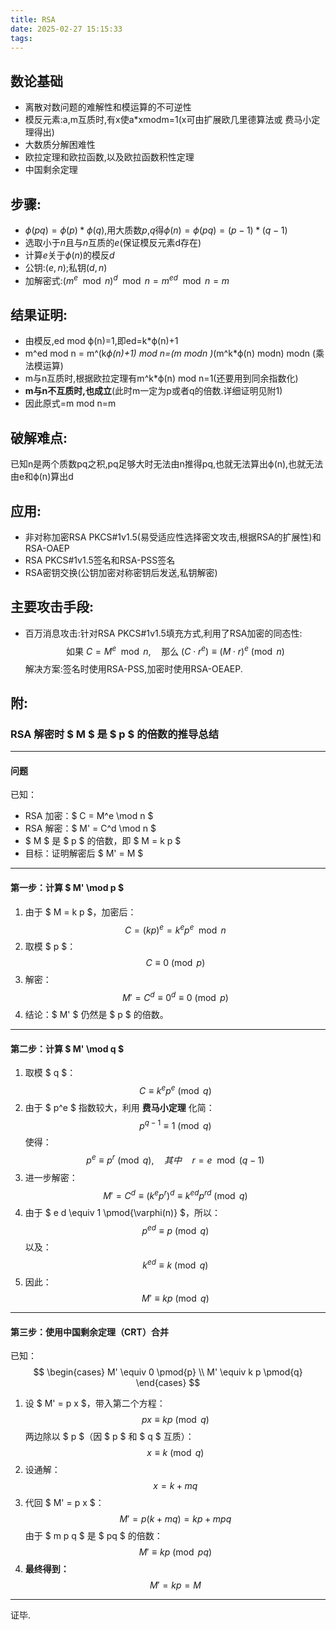```yaml
---
title: RSA
date: 2025-02-27 15:15:33
tags:
---
```

## 数论基础
* 离散对数问题的难解性和模运算的不可逆性
* 模反元素:a,m互质时,有x使a*xmodm=1(x可由扩展欧几里德算法或 费马小定理得出)
* 大数质分解困难性
* 欧拉定理和欧拉函数,以及欧拉函数积性定理
* 中国剩余定理
## 步骤:
* $ϕ(pq)=ϕ(p)*ϕ(q)$,用大质数$p$,$q$得$ϕ(n)=ϕ(pq)=(p-1)*(q-1)$
* 选取小于$n$且与$n$互质的$e$(保证模反元素d存在)
* 计算$e$关于$ϕ(n)$的模反$d$
* 公钥:$(e,n)$;私钥$(d,n)$
* 加解密式:$(m^e \mod n)^d \mod n =m^{ed} \mod n = m$
## 结果证明:
* 由模反,ed mod ϕ(n)=1,即ed=k*ϕ(n)+1
* m^ed mod n = m^(k*ϕ(n)+1) mod n=(m modn )*(m^k*ϕ(n) modn) modn  (乘法模运算)
* m与n互质时,根据欧拉定理有m^k*ϕ(n) mod n=1(还要用到同余指数化)
* **m与n不互质时,也成立**(此时m一定为p或者q的倍数.详细证明见附1)
* 因此原式=m mod n=m
## 破解难点:
已知n是两个质数pq之积,pq足够大时无法由n推得pq,也就无法算出ϕ(n),也就无法由e和ϕ(n)算出d
## 应用:
* 非对称加密RSA PKCS#1v1.5(易受适应性选择密文攻击,根据RSA的扩展性)和RSA-OAEP
* RSA PKCS#1v1.5签名和RSA-PSS签名
* RSA密钥交换(公钥加密对称密钥后发送,私钥解密)
## 主要攻击手段:
* 百万消息攻击:针对RSA PKCS#1v1.5填充方式,利用了RSA加密的同态性:
$$
\text{如果 } C = M^e \mod n, \quad \text{那么 } (C \cdot r^e) \equiv (M \cdot r)^e \pmod{n}
$$
解决方案:签名时使用RSA-PSS,加密时使用RSA-OEAEP.
## 附:
### **RSA 解密时 $ M $ 是 $ p $ 的倍数的推导总结**
---

#### **问题**
已知：
- RSA 加密：$ C = M^e \mod n $
- RSA 解密：$ M' = C^d \mod n $
- $ M $ 是 $ p $ 的倍数，即 $ M = k p $
- 目标：证明解密后 $ M' = M $

---

#### **第一步：计算 $ M' \mod p $**
1. 由于 $ M = k p $，加密后：
   $$
   C = (k p)^e = k^e p^e \mod n
   $$
2. 取模 $ p $：
   $$
   C \equiv 0 \pmod{p}
   $$
3. 解密：
   $$
   M' = C^d \equiv 0^d \equiv 0 \pmod{p}
   $$
4. 结论：$ M' $ 仍然是 $ p $ 的倍数。

---

#### **第二步：计算 $ M' \mod q $**
1. 取模 $ q $：
   $$
   C \equiv k^e p^e \pmod{q}
   $$
2. 由于 $ p^e $ 指数较大，利用 **费马小定理** 化简：
   $$
   p^{q-1} \equiv 1 \pmod{q}
   $$
   使得：
   $$
   p^e \equiv p^r \pmod{q}, \quad 其中 \quad r = e \mod (q-1)
   $$
3. 进一步解密：
   $$
   M' = C^d \equiv (k^e p^r)^d \equiv k^{e d} p^{r d} \pmod{q}
   $$
4. 由于 $ e d \equiv 1 \pmod{\varphi(n)} $，所以：
   $$
   p^{e d} \equiv p \pmod{q}
   $$
   以及：
   $$
   k^{e d} \equiv k \pmod{q}
   $$
5. 因此：
   $$
   M' \equiv k p \pmod{q}
   $$

---

#### **第三步：使用中国剩余定理（CRT）合并**
已知：
$$
\begin{cases}
M' \equiv 0 \pmod{p} \\
M' \equiv k p \pmod{q}
\end{cases}
$$
1. 设 $ M' = p x $，带入第二个方程：
   $$
   p x \equiv k p \pmod{q}
   $$
   两边除以 $ p $（因 $ p $ 和 $ q $ 互质）：
   $$
   x \equiv k \pmod{q}
   $$
2. 设通解：
   $$
   x = k + m q
   $$
3. 代回 $ M' = p x $：
   $$
   M' = p (k + m q) = k p + m p q
   $$
   由于 $ m p q $ 是 $ pq $ 的倍数：
   $$
   M' \equiv k p \pmod{pq}
   $$
4. **最终得到：**
   $$
   M' = k p = M
   $$
---
证毕.